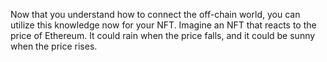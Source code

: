 Now that you understand how to connect the off-chain world, you can utilize this knowledge now for your NFT. Imagine an NFT that reacts to the price of Ethereum. It could rain when the price falls, and it could be sunny when the price rises.
